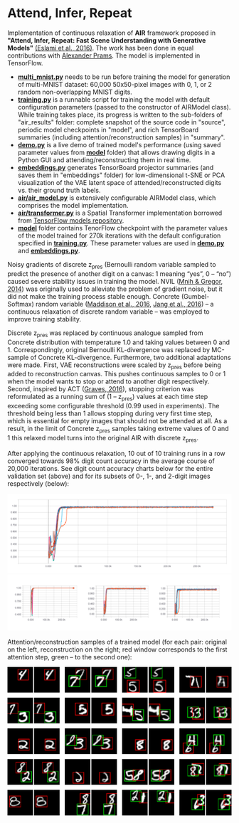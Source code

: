 Attend, Infer, Repeat
=====================

Implementation of continuous relaxation of **AIR** framework proposed in **"Attend, Infer, Repeat: Fast Scene Understanding with Generative Models"** [(Eslami et al., 2016)](https://arxiv.org/abs/1603.08575). The work has been done in equal contributions with [Alexander Prams](https://github.com/aprams). The model is implemented in TensorFlow.

* [**multi_mnist.py**](multi_mnist.py) needs to be run before training the model for generation of multi-MNIST dataset: 60,000 50x50-pixel images with 0, 1, or 2 random non-overlapping MNIST digits.
* [**training.py**](training.py) is a runnable script for training the model with default configuration parameters (passed to the constructor of AIRModel class). While  training takes place, its progress is written to the sub-folders of "air_results" folder: complete snapshot of the source code in "source", periodic model checkpoints in "model", and rich TensorBoard summaries (including attention/reconstruction samples) in "summary".
* [**demo.py**](demo.py) is a live demo of trained model's performance (using saved parameter values from [**model**](model) folder) that allows drawing digits in a  Python GUI and attending/reconstructing them in real time.
* [**embeddings.py**](embeddings.py) generates TensorBoard projector summaries (and saves them in "embeddings" folder) for low-dimensional t-SNE or PCA visualization of the VAE latent space of attended/reconstructed digits vs. their ground truth labels.
* [**air/air_model.py**](air/air_model.py) is extensively configurable AIRModel class, which comprises the model implementation.
* [**air/transformer.py**](air/transformer.py) is a Spatial Transformer implementation borrowed from [TensorFlow models repository](https://github.com/tensorflow/models/blob/master/research/transformer/spatial_transformer.py).
* [**model**](model) folder contains TenorFlow checkpoint with the parameter values of the model trained for 270k iterations with the default configuration specified in [**training.py**](training.py). These parameter values are used in [**demo.py**](demo.py) and [**embeddings.py**](embeddings.py).

Noisy gradients of discrete z<sub>pres</sub> (Bernoulli random variable sampled to predict the presence of another digit on a canvas: 1 meaning “yes”, 0 – “no”) caused severe stability issues in training the model. NVIL ([Mnih & Gregor, 2014](https://arxiv.org/abs/1402.0030)) was originally used to alleviate the problem of gradient noise, but it did not make the training process stable enough. Concrete (Gumbel-Softmax) random variable ([Maddison et al., 2016](https://arxiv.org/abs/1611.00712), [Jang et al., 2016](https://arxiv.org/abs/1611.01144)) – a continuous relaxation of discrete random variable – was employed to improve training stability.

Discrete z<sub>pres</sub> was replaced by continuous analogue sampled from Concrete distribution with temperature 1.0 and taking values between 0 and 1. Correspondingly, original Bernoulli KL-divergence was replaced by MC-sample of Concrete KL-divergence. Furthermore, two additional adaptations were made. First, VAE reconstructions were scaled by z<sub>pres</sub> before being added to reconstruction canvas. This pushes continuous samples to 0 or 1 when the model wants to stop or attend to another digit respectively. Second, inspired by ACT ([Graves, 2016](https://arxiv.org/abs/1603.08983)), stopping criterion was reformulated as a running sum of (1 – z<sub>pres</sub>) values at each time step exceeding some configurable threshold (0.99 used in experiments). The threshold being less than 1 allows stopping during very first time step, which is essential for empty images that should not be attended at all. As a result, in the limit of Concrete z<sub>pres</sub> samples taking extreme values of 0 and 1 this relaxed model turns into the original AIR with discrete z<sub>pres</sub>.

After applying the continuous relaxation, 10 out of 10 training runs in a row converged towards 98% digit count accuracy in the average course of 20,000 iterations. See digit count accuracy charts  below for the entire validation set (above) and for its subsets of 0-, 1-, and 2-digit images respectively (below):

![alt text](images/digit_acc_all.png "digit count accuracy on the entire validation set")
![alt text](images/digit_acc_012.png "digit count accuracy on 0-, 1-, and 2-digit (left to right) subsets of validation set")

Attention/reconstruction samples of a trained model (for each pair: original on the left, reconstruction on the right; red window corresponds to the first attention step, green – to the second one):

![alt text](images/rec_samples.png "attention/reconstruction samples")
